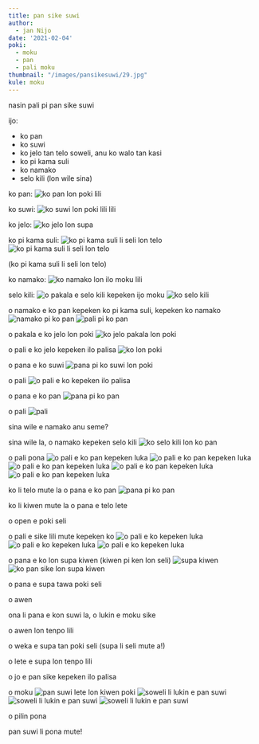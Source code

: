 ```yaml
---
title: pan sike suwi
author:
  - jan Nijo
date: '2021-02-04'
poki:
  - moku
  - pan
  - pali moku
thumbnail: "/images/pansikesuwi/29.jpg"
kule: moku
---
```


nasin pali pi pan sike suwi

ijo:
 - ko pan
 - ko suwi
 - ko jelo tan telo soweli, anu ko walo tan kasi
 - ko pi kama suli
 - ko namako
 - selo kili (lon wile sina)

ko pan:
![ko pan lon poki lili](/images/pansikesuwi/1.jpg)

ko suwi:
![ko suwi lon poki lili lili](/images/pansikesuwi/2.jpg)

ko jelo:
![ko jelo lon supa](/images/pansikesuwi/3.jpg)

ko pi kama suli:
![ko pi kama suli li seli lon telo](/images/pansikesuwi/4.jpg)
![ko pi kama suli li seli lon telo](/images/pansikesuwi/5.jpg)

(ko pi kama suli li seli lon telo)

ko namako:
![ko namako lon ilo moku lili](/images/pansikesuwi/6.jpg)

selo kili:
![o pakala e selo kili kepeken ijo moku](/images/pansikesuwi/7.jpg)
![ko selo kili](/images/pansikesuwi/8.jpg)

o namako e ko pan kepeken ko pi kama suli, kepeken ko namako
![namako pi ko pan](/images/pansikesuwi/9.jpg)
![pali pi ko pan](/images/pansikesuwi/10.jpg)

o pakala e ko jelo lon poki
![ko jelo pakala lon poki](/images/pansikesuwi/11.jpg)

o pali e ko jelo kepeken ilo palisa
![ko lon poki](/images/pansikesuwi/12.jpg)

o pana e ko suwi
![pana pi ko suwi lon poki](/images/pansikesuwi/13.jpg)

o pali
![o pali e ko kepeken ilo palisa](/images/pansikesuwi/14.jpg)

o pana e ko pan
![pana pi ko pan](/images/pansikesuwi/15.jpg)

o pali
![pali](/images/pansikesuwi/16.jpg)

sina wile e namako anu seme?

sina wile la, o namako kepeken selo kili
![ko selo kili lon ko pan](/images/pansikesuwi/17.jpg)

o pali pona
![o pali e ko pan kepeken luka](/images/pansikesuwi/18.jpg)
![o pali e ko pan kepeken luka](/images/pansikesuwi/19.jpg)
![o pali e ko pan kepeken luka](/images/pansikesuwi/20.jpg)
![o pali e ko pan kepeken luka](/images/pansikesuwi/21.jpg)
![o pali e ko pan kepeken luka](/images/pansikesuwi/22.jpg)

ko li telo mute la o pana e ko pan
![pana pi ko pan](/images/pansikesuwi/23.jpg)

ko li kiwen mute la o pana e telo lete

o open e poki seli

o pali e sike lili mute kepeken ko
![o pali e ko kepeken luka](/images/pansikesuwi/24.jpg)
![o pali e ko kepeken luka](/images/pansikesuwi/25.jpg)
![o pali e ko kepeken luka](/images/pansikesuwi/26.jpg)

o pana e ko lon supa kiwen (kiwen pi ken lon seli)
![supa kiwen](/images/pansikesuwi/27.jpg)
![ko pan sike lon supa kiwen](/images/pansikesuwi/28.jpg)

o pana e supa tawa poki seli

o awen

ona li pana e kon suwi la, o lukin e moku sike

o awen lon tenpo lili

o weka e supa tan poki seli (supa li seli mute a!)

o lete e supa lon tenpo lili

o jo e pan sike kepeken ilo palisa

o moku
![pan suwi lete lon kiwen poki](/images/pansikesuwi/29.jpg)
![soweli li lukin e pan suwi](/images/pansikesuwi/30.jpg)
![soweli li lukin e pan suwi](/images/pansikesuwi/31.jpg)
![soweli li lukin e pan suwi](/images/pansikesuwi/32.jpg)

o pilin pona

pan suwi li pona mute!
